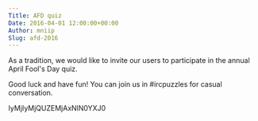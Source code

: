 ```yaml
---
Title: AFD quiz
Date: 2016-04-01 12:00:00+00:00
Author: mniip
Slug: afd-2016
---
```

As a tradition, we would like to invite our users to participate in the annual April Fool's Day quiz. 

Good luck and have fun! You can join us in #ircpuzzles for casual conversation.

IyMjIyMjQUZEMjAxNlN0YXJ0
